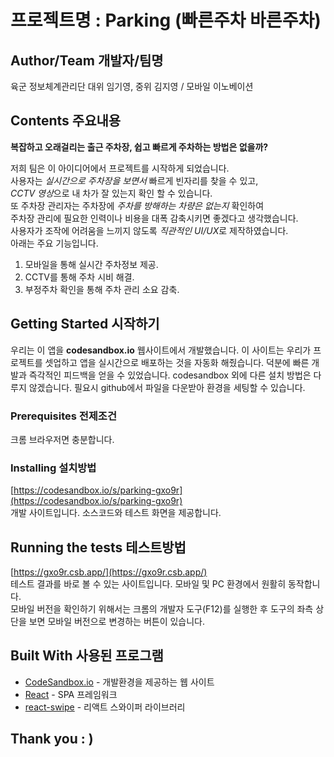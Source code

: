 # 프로젝트명 : Parking (빠른주차 바른주차)
 

## Author/Team 개발자/팀명
육군 정보체계관리단 대위 임기영, 중위 김지영 / 모바일 이노베이션

## Contents 주요내용
**복잡하고 오래걸리는 출근 주차장, 쉽고 빠르게 주차하는 방법은 없을까?**    

저희 팀은 이 아이디어에서 프로젝트를 시작하게 되었습니다.   
사용자는 *실시간으로 주차장을 보면서* 빠르게 빈자리를 찾을 수 있고,  
*CCTV 영상*으로 내 차가 잘 있는지 확인 할 수 있습니다.  
또 주차장 관리자는 주차장에 *주차를 방해하는 차량은 없는지* 확인하여  
주차장 관리에 필요한 인력이나 비용을 대폭 감축시키면 좋겠다고 생각했습니다.  
사용자가 조작에 어려움을 느끼지 않도록 *직관적인 UI/UX*로 제작하였습니다.  
아래는 주요 기능입니다.  

1. 모바일을 통해 실시간 주차정보 제공.  
2. CCTV를 통해 주차 시비 해결.  
3. 부정주차 확인을 통해 주차 관리 소요 감축.


## Getting Started 시작하기
우리는 이 앱을 **codesandbox.io** 웹사이트에서 개발했습니다.
이 사이트는 우리가 프로젝트를 셋업하고 앱을 실시간으로 배포하는 것을 자동화 해줬습니다.
덕분에 빠른 개발과 즉각적인 피드백을 얻을 수 있었습니다.
codesandbox 외에 다른 설치 방법은 다루지 않겠습니다.
필요시 github에서 파일을 다운받아 환경을 세팅할 수 있습니다.

### Prerequisites 전제조건
크롬 브라우저면 충분합니다.


### Installing 설치방법
[https://codesandbox.io/s/parking-gxo9r](https://codesandbox.io/s/parking-gxo9r)  
개발 사이트입니다. 소스코드와 테스트 화면을 제공합니다.

## Running the tests 테스트방법
[https://gxo9r.csb.app/](https://gxo9r.csb.app/)  
테스트 결과를 바로 볼 수 있는 사이트입니다. 
모바일 및 PC 환경에서 원활히 동작합니다.  
모바일 버전을 확인하기 위해서는 크롬의 개발자 도구(F12)를 실행한 후 
도구의 좌측 상단을 보면 모바일 버전으로 변경하는 버튼이 있습니다.

## Built With 사용된 프로그램
* [CodeSandbox.io](https://codesandbox.io/) - 개발환경을 제공하는 웹 사이트
* [React](https://reactjs-kr.firebaseapp.com/) - SPA 프레임워크
* [react-swipe](https://github.com/voronianski/react-swipe) - 리액트 스와이퍼 라이브러리

## Thank you : )  

